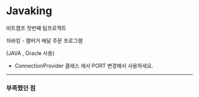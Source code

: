 # Javaking
비트캠프 첫번째 팀프로잭트

자바킹 - 햄버거 배달 주문 프로그램

(JAVA , Oracle 사용)



- ConnectionProvider 클래스 에서 PORT 변경해서 사용하세요.



------

### 부족했던 점

